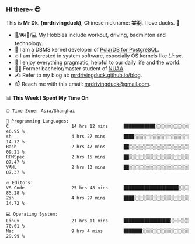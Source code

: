 ### Hi there~ 😎

This is **Mr Dk. (mrdrivingduck)**, Chinese nickname: **棠羽**. I love ducks. 🦆

- 💪/🚘/🏸/💻 My Hobbies include workout, driving, badminton and technology.
- 🍊 I am a DBMS kernel developer of [PolarDB for PostgreSQL](https://github.com/ApsaraDB/PolarDB-for-PostgreSQL).
- 🔥 I am interested in system software, especially OS kernels like *Linux*.
- 🔧 I enjoy everything pragmatic, helpful to our daily life and the world.
- 👨‍🎓 Former bachelor/master student of [NUAA](https://en.wikipedia.org/wiki/Nanjing_University_of_Aeronautics_and_Astronautics).
- ✍ Refer to my blog at: [mrdrivingduck.github.io/blog](https://mrdrivingduck.github.io/blog/).
- 📫 Reach me with this email: [mrdrivingduck@gmail.com](mailto:mrdrivingduck@gmail.com).

<!--START_SECTION:waka-->
📊 **This Week I Spent My Time On** 

```text
🕑︎ Time Zone: Asia/Shanghai

💬 Programming Languages: 
C                        14 hrs 12 mins      ████████████░░░░░░░░░░░░░   46.95 % 
sh                       4 hrs 27 mins       ████░░░░░░░░░░░░░░░░░░░░░   14.72 % 
Bash                     2 hrs 47 mins       ██░░░░░░░░░░░░░░░░░░░░░░░   09.21 % 
RPMSpec                  2 hrs 15 mins       ██░░░░░░░░░░░░░░░░░░░░░░░   07.47 % 
YAML                     2 hrs 13 mins       ██░░░░░░░░░░░░░░░░░░░░░░░   07.37 % 

🔥 Editors: 
VS Code                  25 hrs 48 mins      █████████████████████░░░░   85.28 % 
Zsh                      4 hrs 27 mins       ████░░░░░░░░░░░░░░░░░░░░░   14.72 % 

💻 Operating System: 
Linux                    21 hrs 11 mins      ██████████████████░░░░░░░   70.01 % 
Mac                      9 hrs 4 mins        ███████░░░░░░░░░░░░░░░░░░   29.99 % 
```


<!--END_SECTION:waka-->

<!-- ![Mr Dk.'s GitHub Stats](https://github-readme-stats.vercel.app/api?username=mrdrivingduck&count_private&show_icons=true&theme=buefy) -->

<!-- ![Most Used Languages](https://github-readme-stats.vercel.app/api/top-langs/?username=mrdrivingduck&exclude_repo=mips32-CPU,snort-tcp-socket&theme=buefy&layout=compact&langs_count=10) -->


<!--
**mrdrivingduck/mrdrivingduck** is a ✨ _special_ ✨ repository because its `README.md` (this file) appears on your GitHub profile.

Here are some ideas to get you started:

- 🔭 I’m currently working on ...
- 🌱 I’m currently learning ...
- 👯 I’m looking to collaborate on ...
- 🤔 I’m looking for help with ...
- 💬 Ask me about ...
- 📫 How to reach me: ...
- 😄 Pronouns: ...
- ⚡ Fun fact: ...
-->
